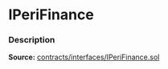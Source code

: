 # IPeriFinance

### Description <a id="description"></a>

**Source:** [contracts/interfaces/IPeriFinance.sol](https://github.com/perifinance/peri-finance/blob/master/contracts/interfaces/IPeriFinance.sol)


